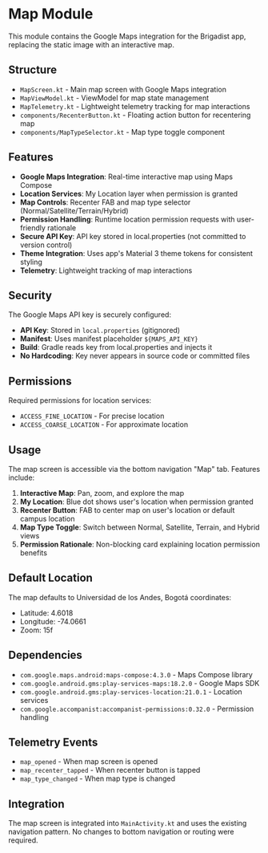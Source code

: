# Map Module

This module contains the Google Maps integration for the Brigadist app, replacing the static image with an interactive map.

## Structure

- `MapScreen.kt` - Main map screen with Google Maps integration
- `MapViewModel.kt` - ViewModel for map state management
- `MapTelemetry.kt` - Lightweight telemetry tracking for map interactions
- `components/RecenterButton.kt` - Floating action button for recentering map
- `components/MapTypeSelector.kt` - Map type toggle component

## Features

- **Google Maps Integration**: Real-time interactive map using Maps Compose
- **Location Services**: My Location layer when permission is granted
- **Map Controls**: Recenter FAB and map type selector (Normal/Satellite/Terrain/Hybrid)
- **Permission Handling**: Runtime location permission requests with user-friendly rationale
- **Secure API Key**: API key stored in local.properties (not committed to version control)
- **Theme Integration**: Uses app's Material 3 theme tokens for consistent styling
- **Telemetry**: Lightweight tracking of map interactions

## Security

The Google Maps API key is securely configured:

- **API Key**: Stored in `local.properties` (gitignored)
- **Manifest**: Uses manifest placeholder `${MAPS_API_KEY}`
- **Build**: Gradle reads key from local.properties and injects it
- **No Hardcoding**: Key never appears in source code or committed files

## Permissions

Required permissions for location services:

- `ACCESS_FINE_LOCATION` - For precise location
- `ACCESS_COARSE_LOCATION` - For approximate location

## Usage

The map screen is accessible via the bottom navigation "Map" tab. Features include:

1. **Interactive Map**: Pan, zoom, and explore the map
2. **My Location**: Blue dot shows user's location when permission granted
3. **Recenter Button**: FAB to center map on user's location or default campus location
4. **Map Type Toggle**: Switch between Normal, Satellite, Terrain, and Hybrid views
5. **Permission Rationale**: Non-blocking card explaining location permission benefits

## Default Location

The map defaults to Universidad de los Andes, Bogotá coordinates:
- Latitude: 4.6018
- Longitude: -74.0661
- Zoom: 15f

## Dependencies

- `com.google.maps.android:maps-compose:4.3.0` - Maps Compose library
- `com.google.android.gms:play-services-maps:18.2.0` - Google Maps SDK
- `com.google.android.gms:play-services-location:21.0.1` - Location services
- `com.google.accompanist:accompanist-permissions:0.32.0` - Permission handling

## Telemetry Events

- `map_opened` - When map screen is opened
- `map_recenter_tapped` - When recenter button is tapped
- `map_type_changed` - When map type is changed

## Integration

The map screen is integrated into `MainActivity.kt` and uses the existing navigation pattern. No changes to bottom navigation or routing were required.
